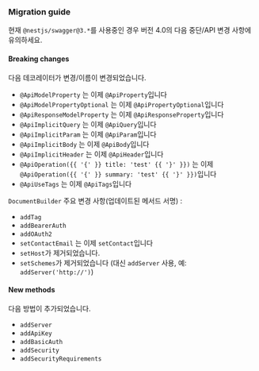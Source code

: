 ### Migration guide

현재 `@nestjs/swagger@3.*`를 사용중인 경우 버전 4.0의 다음 중단/API 변경 사항에 유의하세요.

#### Breaking changes

다음 데코레이터가 변경/이름이 변경되었습니다.

- `@ApiModelProperty` 는 이제 `@ApiProperty`입니다
- `@ApiModelPropertyOptional` 는 이제 `@ApiPropertyOptional`입니다
- `@ApiResponseModelProperty` 는 이제 `@ApiResponseProperty`입니다
- `@ApiImplicitQuery` 는 이제 `@ApiQuery`입니다
- `@ApiImplicitParam` 는 이제 `@ApiParam`입니다
- `@ApiImplicitBody` 는 이제 `@ApiBody`입니다
- `@ApiImplicitHeader` 는 이제 `@ApiHeader`입니다
- `@ApiOperation({{ '{' }} title: 'test' {{ '}' }})` 는 이제 `@ApiOperation({{ '{' }} summary: 'test' {{ '}' }})`입니다
- `@ApiUseTags` 는 이제 `@ApiTags`입니다

`DocumentBuilder` 주요 변경 사항(업데이트된 메서드 서명) :

- `addTag`
- `addBearerAuth`
- `addOAuth2`
- `setContactEmail` 는 이제 `setContact`입니다
- `setHost`가 제거되었습니다.
- `setSchemes`가 제거되었습니다 (대신 `addServer` 사용, 예: `addServer('http://')`)

#### New methods

다음 방법이 추가되었습니다.

- `addServer`
- `addApiKey`
- `addBasicAuth`
- `addSecurity`
- `addSecurityRequirements`

<app-banner-shop></app-banner-shop>
